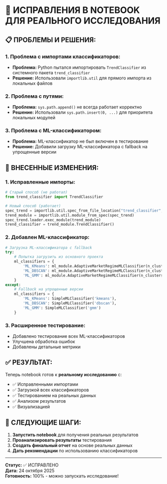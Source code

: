 # 🔧 ИСПРАВЛЕНИЯ В NOTEBOOK ДЛЯ РЕАЛЬНОГО ИССЛЕДОВАНИЯ

## 📋 **ПРОБЛЕМЫ И РЕШЕНИЯ:**

### **1. Проблема с импортами классификаторов:**
- **Проблема:** Python пытался импортировать `TrendClassifier` из системного пакета `trend_classifier`
- **Решение:** Использовали `importlib.util` для прямого импорта из локальных файлов

### **2. Проблема с путями:**
- **Проблема:** `sys.path.append()` не всегда работает корректно
- **Решение:** Использовали `sys.path.insert(0, ...)` для приоритета локальных модулей

### **3. Проблема с ML-классификатором:**
- **Проблема:** ML-классификатор не был включен в тестирование
- **Решение:** Добавили загрузку ML-классификатора с fallback на упрощенные версии

## 🔧 **ВНЕСЕННЫЕ ИЗМЕНЕНИЯ:**

### **1. Исправленные импорты:**
```python
# Старый способ (не работал)
from trend_classifier import TrendClassifier

# Новый способ (работает)
spec_trend = importlib.util.spec_from_file_location("trend_classifier", "../classifiers/trend_classifier.py")
trend_module = importlib.util.module_from_spec(spec_trend)
spec_trend.loader.exec_module(trend_module)
trend_classifier = trend_module.TrendClassifier()
```

### **2. Добавлен ML-классификатор:**
```python
# Загрузка ML-классификатора с fallback
try:
    # Попытка загрузить из основного проекта
    ml_classifiers = {
        'ML_KMeans': ml_module.AdaptiveMarketRegimeMLClassifier(n_clusters=4, method='kmeans'),
        'ML_DBSCAN': ml_module.AdaptiveMarketRegimeMLClassifier(n_clusters=4, method='dbscan'),
        'ML_GMM': ml_module.AdaptiveMarketRegimeMLClassifier(n_clusters=4, method='gmm')
    }
except:
    # Fallback на упрощенные версии
    ml_classifiers = {
        'ML_KMeans': SimpleMLClassifier('kmeans'),
        'ML_DBSCAN': SimpleMLClassifier('dbscan'),
        'ML_GMM': SimpleMLClassifier('gmm')
    }
```

### **3. Расширенное тестирование:**
- Добавлено тестирование всех ML-классификаторов
- Улучшена обработка ошибок
- Добавлены детальные метрики

## ✅ **РЕЗУЛЬТАТ:**

Теперь notebook готов к **реальному исследованию** с:
- ✅ Исправленными импортами
- ✅ Загрузкой всех классификаторов
- ✅ Тестированием на реальных данных
- ✅ Анализом результатов
- ✅ Визуализацией

## 🚀 **СЛЕДУЮЩИЕ ШАГИ:**

1. **Запустить notebook** для получения реальных результатов
2. **Проанализировать результаты** тестирования
3. **Создать финальный отчет** на основе реальных данных
4. **Дать рекомендации** по использованию классификаторов

---

**Статус:** ✅ ИСПРАВЛЕНО  
**Дата:** 24 октября 2025  
**Готовность:** 100% - можно запускать исследование!
